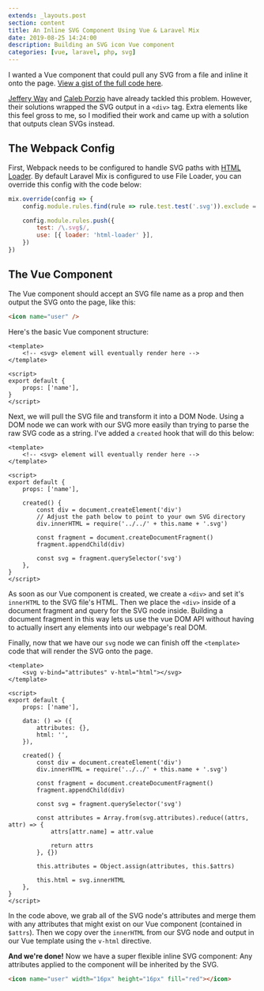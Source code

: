 ```yaml
---
extends: _layouts.post
section: content
title: An Inline SVG Component Using Vue & Laravel Mix
date: 2019-08-25 14:24:00
description: Building an SVG icon Vue component
categories: [vue, laravel, php, svg]
---
```


I wanted a Vue component that could pull any SVG from a file and inline it onto the page. [View a gist of the full code here](https://gist.github.com/imacrayon/f72ce5e40ec30d047b5eda0ae6ea0e39).

[Jeffery Way](https://laracasts.com/series/practical-vue-components/episodes/6) and [Caleb Porzio](https://calebporzio.com/using-inline-svgs-in-vue-compoments/) have already tackled this problem. However, their solutions wrapped the SVG output in a `<div>` tag. Extra elements like this feel gross to me, so I modified their work and came up with a solution that outputs clean SVGs instead.

## The Webpack Config

First, Webpack needs to be configured to handle SVG paths with [HTML Loader](https://github.com/webpack-contrib/html-loader). By default Laravel Mix is configured to use File Loader, you can override this config with the code below:

```javascript
mix.override(config => {
    config.module.rules.find(rule => rule.test.test('.svg')).exclude = /\.svg$/

    config.module.rules.push({
        test: /\.svg$/,
        use: [{ loader: 'html-loader' }],
    })
})
```

## The Vue Component

The Vue component should accept an SVG file name as a prop and then output the SVG onto the page, like this:

```html
<icon name="user" />
```

Here's the basic Vue component structure:

```vue
<template>
    <!-- <svg> element will eventually render here -->
</template>

<script>
export default {
    props: ['name'],
}
</script>
```

Next, we will pull the SVG file and transform it into a DOM Node. Using a DOM node we can work with our SVG more easily than trying to parse the raw SVG code as a string. I've added a `created` hook that will do this below:

```vue
<template>
    <!-- <svg> element will eventually render here -->
</template>

<script>
export default {
    props: ['name'],

    created() {
        const div = document.createElement('div')
        // Adjust the path below to point to your own SVG directory
        div.innerHTML = require('../../' + this.name + '.svg')

        const fragment = document.createDocumentFragment()
        fragment.appendChild(div)

        const svg = fragment.querySelector('svg')
    },
}
</script>
```

As soon as our Vue component is created, we create a `<div>` and set it's `innerHTML` to the SVG file's HTML. Then we place the `<div>` inside of a document fragment and query for the SVG node inside. Building a document fragment in this way lets us use the vue DOM API without having to actually insert any elements into our webpage's real DOM.

Finally, now that we have our `svg` node we can finish off the `<template>` code that will render the SVG onto the page.

```vue
<template>
    <svg v-bind="attributes" v-html="html"></svg>
</template>

<script>
export default {
    props: ['name'],

    data: () => ({
        attributes: {},
        html: '',
    }),

    created() {
        const div = document.createElement('div')
        div.innerHTML = require('../../' + this.name + '.svg')

        const fragment = document.createDocumentFragment()
        fragment.appendChild(div)

        const svg = fragment.querySelector('svg')

        const attributes = Array.from(svg.attributes).reduce((attrs, attr) => {
            attrs[attr.name] = attr.value

            return attrs
        }, {})

        this.attributes = Object.assign(attributes, this.$attrs)

        this.html = svg.innerHTML
    },
}
</script>
```

In the code above, we grab all of the SVG node's attributes and merge them with any attributes that might exist on our Vue component (contained in `$attrs`). Then we copy over the `innerHTML` from our SVG node and output in our Vue template using the `v-html` directive.

**And we're done!** Now we have a super flexible inline SVG component: Any attributes applied to the component will be inherited by the SVG.

```html
<icon name="user" width="16px" height="16px" fill="red"></icon>
```
